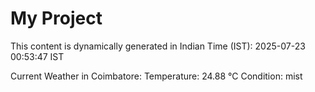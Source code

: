 # My Project

This content is dynamically generated in Indian Time (IST): 2025-07-23 00:53:47 IST


Current Weather in Coimbatore:
Temperature: 24.88 °C
Condition: mist
